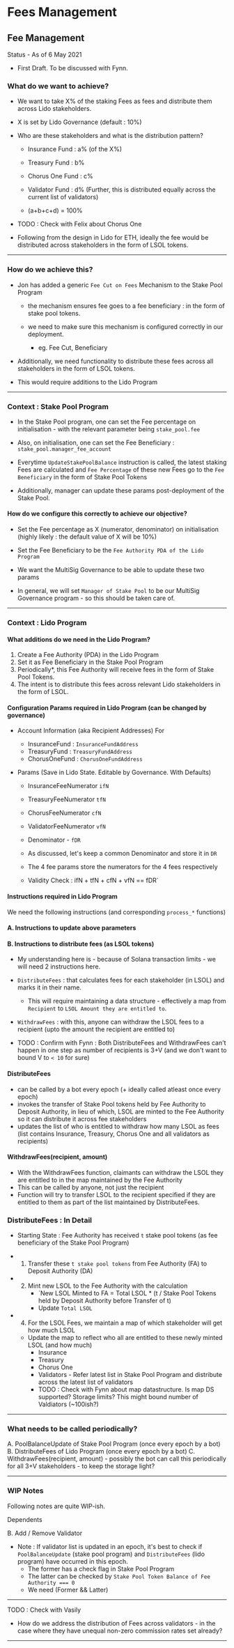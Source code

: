 # Fees Management

## Fee Management


Status - As of 6 May 2021
- First Draft. To be discussed with Fynn.

### What do we want to achieve?

- We want to take X% of the staking Fees as fees and distribute them across Lido stakeholders.
- X is set by Lido Governance (default : 10%)
- Who are these stakeholders and what is the distribution pattern?
    - Insurance Fund : a% (of the X%)
    - Treasury Fund : b%
    - Chorus One Fund : c%
    - Validator Fund : d% (Further, this is distributed equally across the current list of validators)

   - (a+b+c+d) = 100%

- TODO : Check with Felix about Chorus One

- Following from the design in Lido for ETH, ideally the fee would be distributed across stakeholders  in the form of LSOL tokens.

---

### How do we achieve this?
- Jon has added a generic `Fee Cut on Fees` Mechanism to the Stake Pool Program

	- the mechanism ensures fee goes to a fee beneficiary : in the form of stake pool tokens.

   	- we need to make sure this mechanism is configured correctly in our deployment.
		- eg. Fee Cut, Beneficiary

- Additionally, we need functionality to distribute these fees across all stakeholders in the form of LSOL tokens.
- This would require additions to the Lido Program



---

### Context : Stake Pool Program


- In the Stake Pool program, one can set the Fee percentage on initialisation - with the relevant parameter being ```stake_pool.fee```

- Also, on initialisation, one can set the Fee Beneficiary : ```stake_pool.manager_fee_account```
- Everytime ```UpdateStakePoolBalance``` instruction is called, the latest staking Fees are calculated and `Fee Percentage` of these new Fees go to the `Fee Beneficiary` in the form of Stake Pool Tokens

- Additionally, manager can update these params post-deployment of the Stake Pool.

#### How do we configure this correctly to achieve our objective?

- Set the Fee percentage as X (numerator, denominator) on initialisation (highly likely : the default value of X will be 10%)
- Set the Fee Beneficiary to be the `Fee Authority PDA of the Lido Program`

- We want the MultiSig Governance to be able to update these two params
-  In general, we will set `Manager of Stake Pool` to be our MultiSig Governance program - so this should be taken care of.


---

### Context : Lido Program

#### What additions do we need in the Lido Program?

1. Create a Fee Authority (PDA) in the Lido Program
2. Set it as Fee Beneficiary in the Stake Pool Program
3. Periodically*, this Fee Authority will receive fees in the form of Stake Pool Tokens.
4. The intent is to distribute this fees across relevant Lido stakeholders in the form of LSOL.


#### Configuration Params required in Lido Program (can be changed by governance)

* Account Information (aka Recipient Addresses) For
	- InsuranceFund : `InsuranceFundAddress`
	- TreasuryFund : `TreasuryFundAddress`
	- ChorusOneFund : `ChorusOneFundAddress`

* Params (Save in Lido State. Editable by Governance. With Defaults)
	- InsuranceFeeNumerator  `ifN`
	- TreasuryFeeNumerator  	`tfN`
	- ChorusFeeNumerator    	`cfN`
	- ValidatorFeeNumerator 	`vfN`
	- Denominator - `fDR`

	- As discussed, let's keep a common Denominator and store it in `DR`
	- The 4 fee params store the numerators for the 4 fees respectively
	- Validity Check : ifN + tfN + cfN + vfN == fDR`

####  Instructions required in Lido Program


We need the following instructions (and corresponding ```process_*``` functions)

#### A. Instructions to update above parameters


#### B. Instructions to distribute fees (as LSOL tokens)

- My understanding here is - because of Solana transaction limits - we will need 2 instructions here.

- `DistributeFees` : that calculates fees for each stakeholder (in LSOL) and marks it in their name.
    - This will require maintaining a data structure - effectively a map from `Recipient` to `LSOL Amount they are entitled to`.


- `WithdrawFees` : with this, anyone can withdraw the LSOL fees  to a recipient (upto the amount the recipient are entitled to)

- TODO : Confirm with Fynn : Both DistributeFees and WithdrawFees can't happen in one step as number of recipients is 3+V (and we don't want to bound V to `< 10` for sure)


#### DistributeFees
- can be called by a bot every epoch (+ ideally called atleast once every epoch)
- invokes the transfer of Stake Pool tokens held by Fee Authority to Deposit Authority, in lieu of which, LSOL are minted to the Fee Authority so it can distribute it across fee stakeholders
- updates the list of who is entitled to withdraw how many LSOL as fees (list contains Insurance, Treasury, Chorus One and all validators as recipients)


#### WithdrawFees(recipient, amount)
- With the WithdrawFees function, claimants can withdraw the LSOL they are entitled to in the map maintained by the Fee Authority
- This can be called by anyone, not just the recipient
- Function will try to transfer LSOL to the recipient specified if they are entitled to them as part of the list maintained by DistributeFees.




### DistributeFees : In Detail

- Starting State : Fee Authority has received `t` stake pool tokens (as fee beneficiary of the Stake Pool Program)

- 1. Transfer these `t stake pool tokens` from  Fee Authority (FA) to Deposit Authority (DA)
- 2. Mint new LSOL to the Fee Authority with the calculation
      - `New LSOL Minted to FA  = Total LSOL * (t / Stake Pool Tokens held by Deposit Authority before Transfer of t)
      -  Update `Total LSOL`
- 4. For the LSOL Fees, we maintain a map of which stakeholder will get how much LSOL
	- Update the map to reflect who all are entitled to these newly minted LSOL (and how much)
		- Insurance
		- Treasury
		- Chorus One
		- Validators - Refer latest list in Stake Pool Program and distribute across the latest list of validators
        - TODO : Check with Fynn about map datastructure. Is map DS supported? Storage limits? This might bound number of Valdiators (~100ish?)


----



### What needs to be called periodically?

A. PoolBalanceUpdate of Stake Pool Program  (once every epoch by a bot)
B. DistributeFees of Lido Program  (once every epoch by a bot)
C. WithdrawFees(recipient, amount) - possibly the bot can call this periodically for all 3+V stakeholders - to keep the storage light?




----


### WIP Notes

Following notes are quite WIP-ish.

Dependents


B. Add / Remove Validator
- Note : If validator list is updated in an epoch, it's best to check if `PoolBalanceUpdate` (stake pool program) and `DistributeFees` (lido program) have occurred in this epoch.
	- The former has a check flag in Stake Pool Program
	-  The latter can be checked by `Stake Pool Token Balance of Fee Authority === 0`
	-  We need (Former && Latter)



---
TODO : Check with Vasily
- How do we address the distribution of Fees across validators - in the case where they have unequal non-zero commission rates set already?


---


